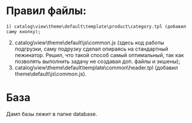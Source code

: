 # Правил файлы:
    1) catalog\view\theme\default\template\product\category.tpl (добавил саму кнопку);
2) catalog\view\theme\default\js\common.js (здесь код работы подгрузки, саму подрузку сделал опираясь на стандартный пежинатор. Решил, что такой способ самый оптимальный, так как позволять выполнить задачу не создавая доп. файлы и экшены);
3) catalog\view\theme\default\template\common\header.tpl (добавил theme\default\js\common.js).

# База
Дамп базы лежит в папке database.
